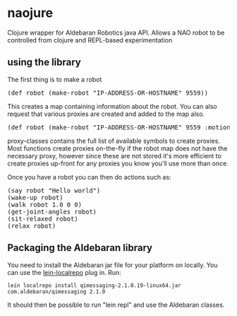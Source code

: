 # naojure

Clojure wrapper for Aldebaran Robotics java API. Allows a NAO robot to be
controlled from clojure and REPL-based experimentation

## using the library
The first thing is to make a robot

<pre>
(def robot (make-robot "IP-ADDRESS-OR-HOSTNAME" 9559))
</pre>

This creates a map containing information about the robot. You can also
request that various proxies are created and added to the map also.

<pre>
(def robot (make-robot "IP-ADDRESS-OR-HOSTNAME" 9559 :motion :memory :tts))
</pre>


proxy-classes contains the full list of available symbols to create
proxies. Most functions create proxies on-the-fly if the robot map does not
have the necessary proxy, however since these are not stored it's more
efficient to create proxies up-front for any proxies you know you'll use
more than once.

Once you have a robot you can then do actions such as:

<pre>
(say robot "Hello world")
(wake-up robot)
(walk robot 1.0 0 0)
(get-joint-angles robot)
(sit-relaxed robot)
(relax robot)
</pre>


## Packaging the Aldebaran library
You need to install the Aldebaran jar file for your platform on locally.  You can use the
[lein-localrepo](https://github.com/kumarshantanu/lein-localrepo) plug
in. Run:

    lein localrepo install qimessaging-2.1.0.19-linux64.jar com.aldebaran/qimessaging 2.1.0

It should then be possible to run "lein repl" and use the Aldebaran
classes.
